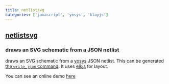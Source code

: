 ```yaml
---
title: netlistsvg
categories: ['javascript', 'yosys', 'klayjs']
---
```

## [netlistsvg](https://github.com/nturley/netlistsvg)

### draws an SVG schematic from a JSON netlist

draws an SVG schematic from a [yosys](https://github.com/yosyshq/yosys) JSON netlist. This can be generated [the `write_json` command](https://yosyshq.readthedocs.io/projects/yosys/en/latest/cmd/write_json.html). It uses [elkjs](https://github.com/OpenKieler/elkjs) for layout.

You can see an online demo [here](https://nturley.github.io/netlistsvg)
